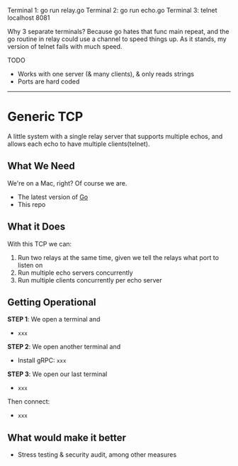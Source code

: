 Terminal 1: go run relay.go
Terminal 2: go run echo.go
Terminal 3: telnet localhost 8081

Why 3 separate terminals?  Because go hates that func main repeat, and the go routine in relay could use a channel to speed things up. As it stands, my version of telnet fails with much speed. 

TODO
- Works with one server (& many clients), & only reads strings
- Ports are hard coded


**************
# Generic TCP 

A little system with a single relay server that supports multiple echos, and allows each echo to have multiple clients(telnet). 



## What We Need

We're on a Mac, right? Of course we are. 

- The latest version of [Go](https://golang.org/doc/install#install)
- This repo

## What it Does

With this TCP we can:

1. Run two relays at the same time, given we tell the relays what port to listen on
2. Run multiple echo servers concurrently
3. Run multiple clients concurrently per echo server

## Getting Operational

**STEP 1**: We open a terminal and  
- `xxx`

**STEP 2**: We open another terminal and 
- Install gRPC: `xxx`

**STEP 3**: We open our last terminal
- `xxx`

Then connect:
- `xxx`


## What would make it better

- Stress testing & security audit, among other measures